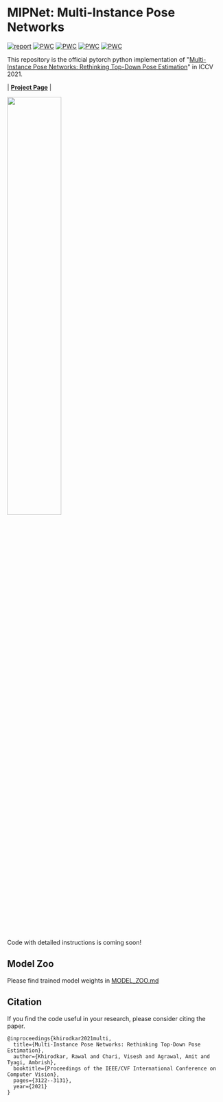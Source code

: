 # MIPNet: Multi-Instance Pose Networks

[![report](https://img.shields.io/badge/arxiv-report-red)](https://arxiv.org/pdf/2101.11223)
[![PWC](https://img.shields.io/badge/PWC-report-blue)](https://paperswithcode.com/paper/multi-hypothesis-pose-networks-rethinking-top)
[![PWC](https://img.shields.io/endpoint.svg?url=https://paperswithcode.com/badge/multi-hypothesis-pose-networks-rethinking-top/pose-estimation-on-ochuman)](https://paperswithcode.com/sota/pose-estimation-on-ochuman?p=multi-hypothesis-pose-networks-rethinking-top)
[![PWC](https://img.shields.io/endpoint.svg?url=https://paperswithcode.com/badge/multi-hypothesis-pose-networks-rethinking-top/multi-person-pose-estimation-on-crowdpose)](https://paperswithcode.com/sota/multi-person-pose-estimation-on-crowdpose?p=multi-hypothesis-pose-networks-rethinking-top)
[![PWC](https://img.shields.io/endpoint.svg?url=https://paperswithcode.com/badge/multi-hypothesis-pose-networks-rethinking-top/keypoint-detection-on-coco)](https://paperswithcode.com/sota/keypoint-detection-on-coco?p=multi-hypothesis-pose-networks-rethinking-top)

This repository is the official pytorch python implementation of "[Multi-Instance Pose Networks: Rethinking Top-Down Pose Estimation](https://arxiv.org/pdf/2101.11223)" in ICCV 2021.

| [**Project Page**](https://rawalkhirodkar.github.io/mipnet)  | 

<!-- ![Teaser Image](https://rawalkhirodkar.github.io/images/iccv21_mip.png) -->
<img src=https://rawalkhirodkar.github.io/images/iccv21_mip.png width="50%">

Code with detailed instructions is coming soon!

## Model Zoo
Please find trained model weights in [MODEL_ZOO.md](https://github.com/rawalkhirodkar/MIPNet/blob/main/MODEL_ZOO.md)


## Citation
If you find the code useful in your research, please consider citing the paper.
```
@inproceedings{khirodkar2021multi,
  title={Multi-Instance Pose Networks: Rethinking Top-Down Pose Estimation},
  author={Khirodkar, Rawal and Chari, Visesh and Agrawal, Amit and Tyagi, Ambrish},
  booktitle={Proceedings of the IEEE/CVF International Conference on Computer Vision},
  pages={3122--3131},
  year={2021}
}
```










